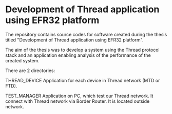 # Development of Thread application using EFR32 platform

The repository contains source codes for software created during the thesis titled "Development of Thread application using EFR32 platform".

The aim of the thesis was to develop a system using the Thread protocol stack and an application enabling analysis of the performance of the created system. 

There are 2 directories:

THREAD_DEVICE 
Application for each device in Thread network (MTD or FTD).

TEST_MANAGER
Application on PC, which test our Thread network. It connect with Thread network via Border Router. 
It is located outside network.

